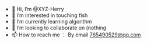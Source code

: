 - 👋 Hi, I’m @XYZ-Herry
- 👀 I’m interested in touching fish
- 🌱 I’m currently learning algorithm
- 💞️ I’m looking to collaborate on (nothing
- 📫 How to reach me ： By email 765490529@qq.com

<!---
XYZ-Herry/XYZ-Herry is a ✨ special ✨ repository because its `README.md` (this file) appears on your GitHub profile.
You can click the Preview link to take a look at your changes.
--->
